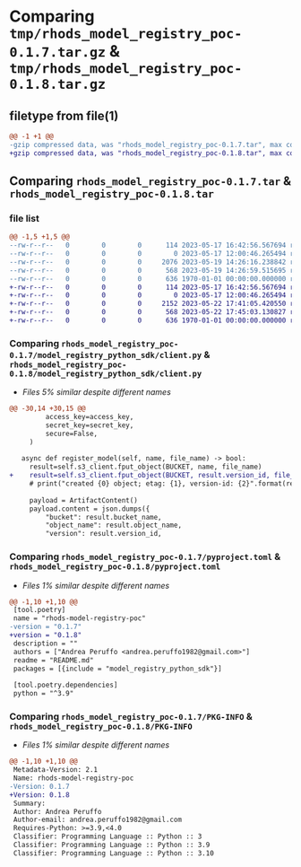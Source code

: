 # Comparing `tmp/rhods_model_registry_poc-0.1.7.tar.gz` & `tmp/rhods_model_registry_poc-0.1.8.tar.gz`

## filetype from file(1)

```diff
@@ -1 +1 @@
-gzip compressed data, was "rhods_model_registry_poc-0.1.7.tar", max compression
+gzip compressed data, was "rhods_model_registry_poc-0.1.8.tar", max compression
```

## Comparing `rhods_model_registry_poc-0.1.7.tar` & `rhods_model_registry_poc-0.1.8.tar`

### file list

```diff
@@ -1,5 +1,5 @@
--rw-r--r--   0        0        0      114 2023-05-17 16:42:56.567694 rhods_model_registry_poc-0.1.7/README.md
--rw-r--r--   0        0        0        0 2023-05-17 12:00:46.265494 rhods_model_registry_poc-0.1.7/model_registry_python_sdk/__init__.py
--rw-r--r--   0        0        0     2076 2023-05-19 14:26:16.238842 rhods_model_registry_poc-0.1.7/model_registry_python_sdk/client.py
--rw-r--r--   0        0        0      568 2023-05-19 14:26:59.515695 rhods_model_registry_poc-0.1.7/pyproject.toml
--rw-r--r--   0        0        0      636 1970-01-01 00:00:00.000000 rhods_model_registry_poc-0.1.7/PKG-INFO
+-rw-r--r--   0        0        0      114 2023-05-17 16:42:56.567694 rhods_model_registry_poc-0.1.8/README.md
+-rw-r--r--   0        0        0        0 2023-05-17 12:00:46.265494 rhods_model_registry_poc-0.1.8/model_registry_python_sdk/__init__.py
+-rw-r--r--   0        0        0     2152 2023-05-22 17:41:05.420550 rhods_model_registry_poc-0.1.8/model_registry_python_sdk/client.py
+-rw-r--r--   0        0        0      568 2023-05-22 17:45:03.130827 rhods_model_registry_poc-0.1.8/pyproject.toml
+-rw-r--r--   0        0        0      636 1970-01-01 00:00:00.000000 rhods_model_registry_poc-0.1.8/PKG-INFO
```

### Comparing `rhods_model_registry_poc-0.1.7/model_registry_python_sdk/client.py` & `rhods_model_registry_poc-0.1.8/model_registry_python_sdk/client.py`

 * *Files 5% similar despite different names*

```diff
@@ -30,14 +30,15 @@
         access_key=access_key,
         secret_key=secret_key,
         secure=False,
     )
   
   async def register_model(self, name, file_name) -> bool:
     result=self.s3_client.fput_object(BUCKET, name, file_name)
+    result=self.s3_client.fput_object(BUCKET, result.version_id, file_name)
     # print("created {0} object; etag: {1}, version-id: {2}".format(result.object_name, result.etag, result.version_id))
     
     payload = ArtifactContent()
     payload.content = json.dumps({
         "bucket": result.bucket_name,
         "object_name": result.object_name,
         "version": result.version_id,
```

### Comparing `rhods_model_registry_poc-0.1.7/pyproject.toml` & `rhods_model_registry_poc-0.1.8/pyproject.toml`

 * *Files 1% similar despite different names*

```diff
@@ -1,10 +1,10 @@
 [tool.poetry]
 name = "rhods-model-registry-poc"
-version = "0.1.7"
+version = "0.1.8"
 description = ""
 authors = ["Andrea Peruffo <andrea.peruffo1982@gmail.com>"]
 readme = "README.md"
 packages = [{include = "model_registry_python_sdk"}]
 
 [tool.poetry.dependencies]
 python = "^3.9"
```

### Comparing `rhods_model_registry_poc-0.1.7/PKG-INFO` & `rhods_model_registry_poc-0.1.8/PKG-INFO`

 * *Files 1% similar despite different names*

```diff
@@ -1,10 +1,10 @@
 Metadata-Version: 2.1
 Name: rhods-model-registry-poc
-Version: 0.1.7
+Version: 0.1.8
 Summary: 
 Author: Andrea Peruffo
 Author-email: andrea.peruffo1982@gmail.com
 Requires-Python: >=3.9,<4.0
 Classifier: Programming Language :: Python :: 3
 Classifier: Programming Language :: Python :: 3.9
 Classifier: Programming Language :: Python :: 3.10
```

